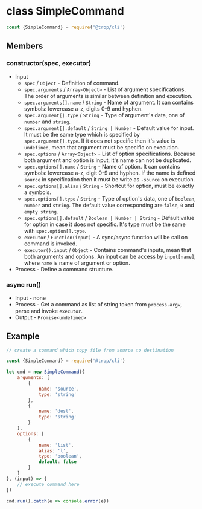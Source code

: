 # class SimpleCommand

```js
const {SimpleCommand} = require('@trop/cli')

```
## Members

### constructor(spec, executor)

* Input
    * `spec` / `Object` - Definition of command.
    * `spec.arguments` / `Array<Object>` - List of argument specifications.
      The order of arguments is similar between definition and execution.
    * `spec.arguments[].name` / `String` - Name of argument. It can contains
      symbols: lowercase a-z, digits 0-9 and hyphen.
    * `spec.argument[].type` / `String` - Type of argument's data, one of
      `number` and `string`.
    * `spec.argument[].default` / `String | Number` - Default value for input.
      It must be the same type which is specified by `spec.argument[].type`.
      If it does not specific then it's value is `undefined`, mean that
      argument must be specific on execution.
    * `spec.options` / `Array<Object>` - List of option specifications.
      Because both argument and option is input, it's name can not be
      duplicated.
    * `spec.options[].name` / `String` - Name of option. It can contains
      symbols: lowercase a-z, digit 0-9 and hyphen. If the name is defined
      `source` in specification then it must be write as `-source` on
      execution.
    * `spec.options[].alias` / `String` - Shortcut for option, must be exactly
      a symbols.
    * `spec.options[].type` / `String` - Type of option's data, one of
      `boolean`, `number` and `string`. The default value corresponding are
      `false`, `0` and `empty string`.
    * `spec.options[].default` / `Boolean | Number | String` - Default value
      for option in case it does not specific. It's type must be the same with
      `spec.option[].type`.
    * `executor` / `Function(input)` - A sync/async function will be call on
      command is invoked.
    * `executor().input` / `Object` - Contains command's inputs, mean that
      both arguments and options. An input can be access by `input[name]`,
      where `name` is name of argument or option.
* Process - Define a command structure.

### async run()

* Input - none
* Process - Get a command as list of string token from `process.argv`, parse
  and invoke `executor`.
* Output - `Promise<undefined>`

## Example

```js
// create a command which copy file from source to destination

const {SimpleCommand} = require('@trop/cli')

let cmd = new SimpleCommand({
    arguments: [
        {
            name: 'source',
            type: 'string'
        },
        {
            name: 'dest',
            type: 'string'
        }
    ],
    options: [
        {
            name: 'list',
            alias: 'l',
            type: 'boolean',
            default: false
        }
    ]
}, (input) => {
    // execute command here
})

cmd.run().catch(e => console.error(e))
```
